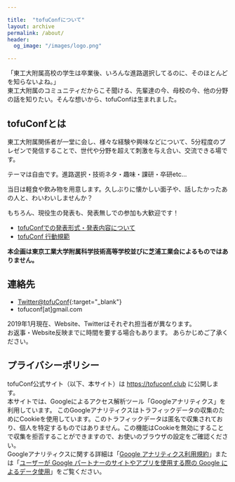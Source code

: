 ```yaml
---

title:  "tofuConfについて"
layout: archive
permalink: /about/
header:
  og_image: "/images/logo.png"

---
```


「東工大附属高校の学生は卒業後、いろんな進路選択してるのに、そのほとんどを知らないよね。」  
東工大附属のコミュニティだからこそ聞ける、先輩達の今、母校の今、他の分野の話を知りたい。そんな想いから、tofuConfは生まれました。 

## tofuConfとは

東工大附属関係者が一堂に会し、様々な経験や興味などについて、5分程度のプレゼンで発信することで、世代や分野を超えて刺激を与え合い、交流できる場です。

テーマは自由です。進路選択・技術ネタ・趣味・課研・卒研etc...

当日は軽食や飲み物を用意します。久しぶりに懐かしい面子や、話したかったあの人と、わいわいしませんか？

もちろん、現役生の発表も、発表無しでの参加も大歓迎です！

* [tofuConfでの発表形式・発表内容について](/about/presentation/)
* [tofuConf 行動規範](/conduct/)

__本企画は東京工業大学附属科学技術高等学校並びに芝浦工業会によるものではありません。__

## 連絡先

* [Twitter@tofuConf](https://twitter.com/tofuConf){:target="_blank"}
* tofuconf[at]gmail.com

2019年1月現在、Website、Twitterはそれぞれ担当者が異なります。  
お返事・Website反映までに時間を要する場合もあります。
あらかじめご了承ください。

## プライバシーポリシー

tofuConf公式サイト（以下、本サイト）は https://tofuconf.club に公開します。  
本サイトでは、Googleによるアクセス解析ツール「Googleアナリティクス」を利用しています。
このGoogleアナリティクスはトラフィックデータの収集のためにCookieを使用しています。このトラフィックデータは匿名で収集されており、個人を特定するものではありません。この機能はCookieを無効にすることで収集を拒否することができますので、お使いのブラウザの設定をご確認ください。  
Googleアナリティクスに関する詳細は「<a href="https://www.google.com/analytics/terms/jp.html" target="_blank" rel="nofollow">Google アナリティクス利用規約</a>」または「<a href="https://policies.google.com/technologies/partner-sites?hl=ja" target="_blank" rel="nofollow">ユーザーが Google パートナーのサイトやアプリを使用する際の Google によるデータ使用</a>」をご覧ください。